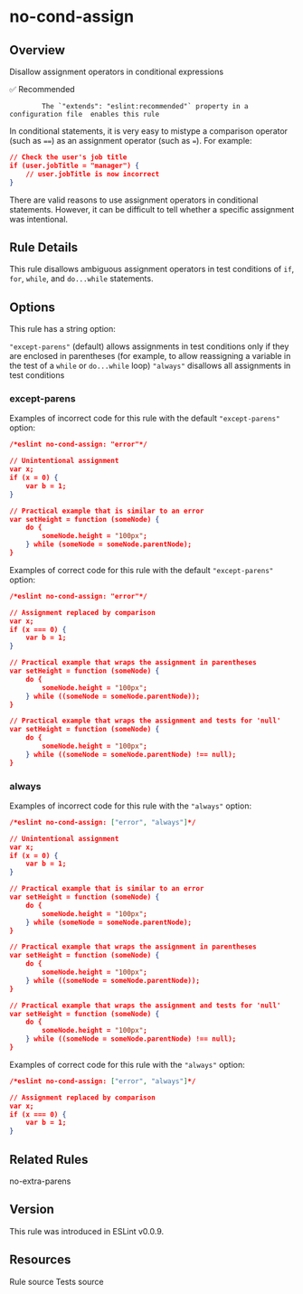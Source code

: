 
# no-cond-assign
## Overview
Disallow assignment operators in conditional expressions


✅ Recommended

            The `"extends": "eslint:recommended"` property in a configuration file  enables this rule
        


In conditional statements, it is very easy to mistype a comparison operator (such as `==`) as an assignment operator (such as `=`). For example:

```json
// Check the user's job title
if (user.jobTitle = "manager") {
    // user.jobTitle is now incorrect
}
```
There are valid reasons to use assignment operators in conditional statements. However, it can be difficult to tell whether a specific assignment was intentional.
## Rule Details
This rule disallows ambiguous assignment operators in test conditions of `if`, `for`, `while`, and `do...while` statements.
## Options
This rule has a string option:

`"except-parens"` (default) allows assignments in test conditions only if they are enclosed in parentheses (for example, to allow reassigning a variable in the test of a `while` or `do...while` loop)
`"always"` disallows all assignments in test conditions

### except-parens
Examples of incorrect code for this rule with the default `"except-parens"` option:


```json
/*eslint no-cond-assign: "error"*/

// Unintentional assignment
var x;
if (x = 0) {
    var b = 1;
}

// Practical example that is similar to an error
var setHeight = function (someNode) {
    do {
        someNode.height = "100px";
    } while (someNode = someNode.parentNode);
}
```
Examples of correct code for this rule with the default `"except-parens"` option:


```json
/*eslint no-cond-assign: "error"*/

// Assignment replaced by comparison
var x;
if (x === 0) {
    var b = 1;
}

// Practical example that wraps the assignment in parentheses
var setHeight = function (someNode) {
    do {
        someNode.height = "100px";
    } while ((someNode = someNode.parentNode));
}

// Practical example that wraps the assignment and tests for 'null'
var setHeight = function (someNode) {
    do {
        someNode.height = "100px";
    } while ((someNode = someNode.parentNode) !== null);
}
```
### always
Examples of incorrect code for this rule with the `"always"` option:


```json
/*eslint no-cond-assign: ["error", "always"]*/

// Unintentional assignment
var x;
if (x = 0) {
    var b = 1;
}

// Practical example that is similar to an error
var setHeight = function (someNode) {
    do {
        someNode.height = "100px";
    } while (someNode = someNode.parentNode);
}

// Practical example that wraps the assignment in parentheses
var setHeight = function (someNode) {
    do {
        someNode.height = "100px";
    } while ((someNode = someNode.parentNode));
}

// Practical example that wraps the assignment and tests for 'null'
var setHeight = function (someNode) {
    do {
        someNode.height = "100px";
    } while ((someNode = someNode.parentNode) !== null);
}
```
Examples of correct code for this rule with the `"always"` option:


```json
/*eslint no-cond-assign: ["error", "always"]*/

// Assignment replaced by comparison
var x;
if (x === 0) {
    var b = 1;
}
```

## Related Rules


no-extra-parens 


## Version
This rule was introduced in ESLint v0.0.9.
## Resources

Rule source 
Tests source 

